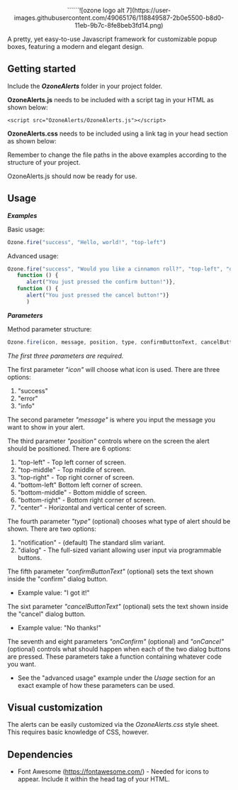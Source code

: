 <p align="center">
   ```<link rel="stylesheet" href="OzoneAlerts/OzoneAlerts.css">```![ozone logo alt 7](https://user-images.githubusercontent.com/49065176/118849587-2b0e5500-b8d0-11eb-9b7c-8fe8beb3fd14.png)
</p>

A pretty, yet easy-to-use Javascript framework for customizable popup boxes, featuring a modern and elegant design. 

## Getting started

Include the ***OzoneAlerts*** folder in your project folder.  

**OzoneAlerts.js** needs to be included with a script tag in your HTML as shown below:

```<script src="OzoneAlerts/OzoneAlerts.js"></script>```

**OzoneAlerts.css** needs to be included using a link tag in your head section as shown below: 


Remember to change the file paths in the above examples according to the structure of your project. 

OzoneAlerts.js should now be ready for use. 

## Usage

***Examples***

Basic usage: 
```javascript
Ozone.fire("success", "Hello, world!", "top-left")
```
Advanced usage: 
```javascript
Ozone.fire("success", "Would you like a cinnamon roll?", "top-left", "dialog", "Yes thanks!", "No thanks!", 
   function () { 
      alert("You just pressed the confirm button!")}, 
   function () {
      alert("You just pressed the cancel button!")}
      )
```


***Parameters***

Method parameter structure:
```javascript
Ozone.fire(icon, message, position, type, confirmButtonText, cancelButtonText, onConfirm, onCancel)
```

*The first three parameters are required.*

The first parameter *"icon"* will choose what icon is used. There are three options:
 1. "success"
 2. "error"
 3. "info"
 
The second parameter *"message"* is where you input the message you want to show in your alert. 

The third parameter *"position"* controls where on the screen the alert should be positioned. There are 6 options: 
 1. "top-left" - Top left corner of screen. 
 2. "top-middle" - Top middle of screen.
 3. "top-right" - Top right corner of screen.
 4. "bottom-left" Bottom left corner of screen.
 5. "bottom-middle" - Bottom middle of screen.
 6. "bottom-right" - Bottom right corner of screen.
 7. "center" - Horizontal and vertical center of screen. 

The fourth parameter *"type"* (optional) chooses what type of alert should be shown. There are two options:
 1. "notification" - (default) The standard slim variant. 
 2. "dialog" - The full-sized variant allowing user input via programmable buttons. 

The fifth parameter *"confirmButtonText"* (optional) sets the text shown inside the "confirm" dialog button.
 - Example value: "I got it!"

The sixt parameter *"cancelButtonText"* (optional) sets the text shown inside the "cancel" dialog button.
 - Example value: "No thanks!"
 
 The seventh and eight parameters *"onConfirm"* (optional) and *"onCancel"* (optional) controls what should happen when each of the two dialog buttons are pressed.
 These parameters take a function containing whatever code you want. 
  - See the "advanced usage" example under the *Usage* section for an exact example of how these parameters can be used. 
 
## Visual customization 

The alerts can be easily customized via the *OzoneAlerts.css* style sheet. This requires basic knowledge of CSS, however.
 
## Dependencies 
  - Font Awesome (https://fontawesome.com/) - Needed for icons to appear. Include it within the head tag of your HTML. 
